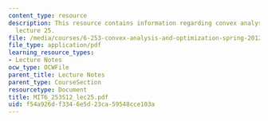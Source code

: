 ```yaml
---
content_type: resource
description: This resource contains information regarding convex analysis and optimization,
  lecture 25.
file: /media/courses/6-253-convex-analysis-and-optimization-spring-2012/f54a926df3346e5d23ca59548cce103a_MIT6_253S12_lec25.pdf
file_type: application/pdf
learning_resource_types:
- Lecture Notes
ocw_type: OCWFile
parent_title: Lecture Notes
parent_type: CourseSection
resourcetype: Document
title: MIT6_253S12_lec25.pdf
uid: f54a926d-f334-6e5d-23ca-59548cce103a
---
```

